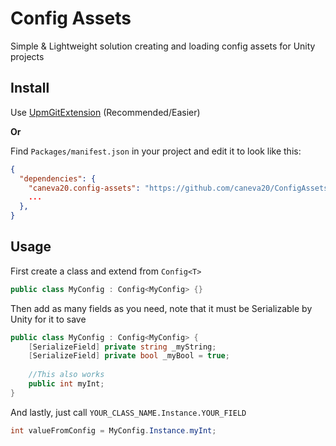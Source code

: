# Config Assets
Simple &amp; Lightweight solution creating and loading config assets for Unity projects

## Install
Use [UpmGitExtension](https://github.com/mob-sakai/UpmGitExtension) (Recommended/Easier)

**Or**

Find `Packages/manifest.json` in your project and edit it to look like this:
```json
{
  "dependencies": {
    "caneva20.config-assets": "https://github.com/caneva20/ConfigAssets.git#0.2.0-preview.3",
    ...
  },
}
```

## Usage
First create a class and extend from `Config<T>`

```C#
public class MyConfig : Config<MyConfig> {}
```

Then add as many fields as you need, note that it must be Serializable by Unity for it to save

```C#
public class MyConfig : Config<MyConfig> {
    [SerializeField] private string _myString;
    [SerializeField] private bool _myBool = true;
    
    //This also works
    public int myInt;
}
```

And lastly, just call `YOUR_CLASS_NAME.Instance.YOUR_FIELD`

``` C#
int valueFromConfig = MyConfig.Instance.myInt;
```
